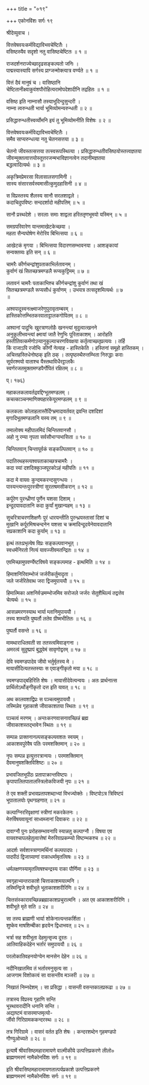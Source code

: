 +++
title = "०१९"

+++
एकोनविंशः सर्गः १९  
  
श्रीदेव्युवाच ।  
  
वित्तवेषवयःकर्मविद्याविभवचेष्टितैः ।  
वसिष्ठस्यैव सदृशो नतु वासिष्ठचेष्टितः ॥ १ ॥  
  
राजदर्शनराज्येच्छादृढसङ्कल्पतो जनिः ।  
पाद्मस्यास्यापि सर्गस्य प्राग्जन्मोक्त्यात्र वर्ण्यते ॥ १ ॥  
  
वित्तं दैवं मानुषं च । वासिष्ठानि   
चेष्टितानीक्ष्वाकुवंशपौरोहित्यरामोपदेशादीनि तद्रहितः ॥ १ ॥  
  
वसिष्ठ इति नाम्नासौ तस्याभूदिन्दुसुन्दरी ।  
नाम्ना त्वरुन्धती भार्या भूमिव्योमन्यरुन्धती ॥ २ ॥  
  
प्रसिद्धारुन्धतीस्वर्व्योमनि इयं तु भूमिव्योमनीति विशेषः ॥ २ ॥  
  
वित्तवेषवयःकर्मविद्याविभवचेष्टितैः ।  
समैव साप्यरुन्धत्या नतु चेतनसत्तया ॥ ३ ॥  
  
चेतनो जीवस्तत्सत्तया तत्स्वरूपस्थित्या । प्रसिद्धारुन्धतीवसिष्ठयोस्तत्त्वज्ञतया   
जीवन्मुक्तत्वात्तयोस्तूत्तरजन्मभाविज्ञानत्वेन तदानीमज्ञतया   
बद्धत्वादित्यर्थः ॥ ३ ॥  
  
अकृत्रिमप्रेमरसा विलासालसगामिनी ।  
सास्य संसारसर्वस्वमासीत्कुमुदहासिनी ॥ ४ ॥  
  
स विप्रस्तस्य शैलस्य सानौ सरलशाद्वले ।  
कदाचिदुपविष्टः सन्ददर्शादो महीपतिम् ॥ ५ ॥  
  
सानौ प्रस्थदेशे । सरलाः समाः शाद्वला हरिततृणभूमयो यस्मिन् ॥ ५ ॥  
  
समग्रपरिवारेण यान्तमाखेटकेच्छया ।  
महता सैन्यघोषेण मेरोरिव बिभित्सया ॥ ६ ॥  
  
आखेटकं मृगया । बिभित्सया विदारणसम्भावनया । आशङ्कायां   
सन्वक्तव्यः इति सन् ॥ ६ ॥  
  
चामरैः कीर्णचन्द्रांशुपताकाभिर्लतावनम् ।  
कुर्वाणं खं सितच्छत्रमण्डलै रूप्यकुट्टिमम् ॥ ७ ॥  
  
लतावनं चामरैः पताकाभिश्च कीर्णचन्द्रांशु कुर्वाणं तथा खं   
सितच्छत्रमण्डलै रूप्यसौधं कुर्वाणम् । उभयत्र तत्सदृशमित्यर्थः ॥ ७   
॥  
  
अश्वपादूस्वनत्क्ष्माजरेणुपूरावृताम्बरम् ।  
हास्तिकोत्तम्भितकरवाताट्टालकगोपितम् ॥ ८ ॥  
  
अश्वानां पादूभिः खुरत्राणलोहैः खनन्त्यां मृदुत्वात्खनने   
अनुकूलीभवन्त्यां क्ष्मायां जातै रेणुभिः पूरिताकाशम् । आरोहति   
हस्तीतिवत्कर्मणोऽप्यानुकूल्याचरणविवक्षया कर्तृत्वाच्छतृप्रत्ययः । तर्हि   
किं राजाऽपि रजोभिः कीर्णो नेत्याह - हास्तिकेति । हस्तिनां समूहो हास्तिकम् ।   
अचित्तहस्तिधेनोष्ठक् इति ठक् । तत्पृष्ठस्थैरुत्तम्भिता निरुद्धाः कराः   
सूर्यरश्मयो वाताश्च यैस्तथाविधैरट्टालकैः   
स्वर्णरजतमुक्तामण्डपैर्गोपितं रक्षितम् ॥ ८ ॥  
  
प्। १७६)  
  
महाकलकलावर्तद्रवद्दिग्भूतमण्डलम् ।  
कचत्काञ्चनमाणिक्यहारकेयूरमण्डलम् ॥ ९ ॥  
  
कलकलाः कोलाहलास्तैर्दिग्भ्रमादावर्तवत् द्रवन्ति दशदिशां   
मृगादिभूतमण्डलानि यस्य तम् ॥ ९ ॥  
  
तमालोक्य महीपालमिदं चिन्तितवानसौ ।  
अहो नु रम्या नृपता सर्वसौभाग्यभासिता ॥ १० ॥  
  
चिन्तितवान् चिन्तापूर्वकं सङ्कल्पितवान् ॥ १० ॥  
  
पदातिरथहस्त्यश्वपताकाच्छत्रचामरैः ।  
कदा स्यां दशदिक्कुञ्जपूरकोऽहं महीपतिः ॥ ११ ॥  
  
कदा मे वायवः कुन्दमकरन्दसुगन्धयः ।  
पास्यन्त्यन्तःपुरस्त्रीणां सुरतश्रमसीकरान् ॥ १२ ॥  
  
कर्पूरेण पुरन्ध्रीणां पूर्णेन यशसा दिशाम् ।  
इन्दूदयावदातानि कदा कुर्यां मुखान्यहम् ॥ १३ ॥  
  
सुचरित्राचरणशिक्षणैः पुरं धारयन्तीति पुरन्ध्रयस्तासां दिशां च   
मुखानि कर्पूरमिश्रचन्दनेन यशसा च क्रमादिन्दूदयेनेवावदातानि   
सप्रकाशानि कदा कुर्याम् ॥ १३ ॥  
  
इत्थं ततःप्रभृत्येष विप्रः सङ्कल्पवानभूत् ।  
स्वधर्मनिरतो नित्यं यावज्जीवमतन्द्रितः ॥ १४ ॥  
  
एवमिच्छामुपवर्ण्येष्टविषये सङ्कल्पमाह - इत्थमिति ॥ १४ ॥  
  
हिमाशनिरिवाम्भोजं जर्जरीकर्तुमादृता ।  
जले जर्जरितेवाथ जरा द्विजमुपाययौ ॥ १५ ॥  
  
हिमात्मिका अशनिर्वज्रमम्भोजमिव सरोजले जर्जरः सेतुशैथिल्यं तद्वत्तेव   
चेत्यर्थः ॥ १५ ॥  
  
आसन्नमरणस्याथ भार्या म्लानिमुपाययौ ।  
तस्य शाम्यति पुष्पर्तौ लतेव ग्रीष्मभीतितः ॥ १६ ॥  
  
पुष्पर्तौ वसन्ते ॥ १६ ॥  
  
मामथाराधितवती सा ततस्त्वमिवाङ्गना ।  
अमरत्वं सुदुष्प्रापं बुद्ध्वेमं सावृणोद्वरम् ॥ १७ ॥  
  
देवि स्वमण्डपादेव जीवो भर्तुर्मृतस्य मे ।  
मायासीदित्यतस्तस्याः स एवाङ्गीकृतो मया ॥ १८ ॥  
  
स्वमण्डपाद्बहिरिति शेषः । मायासीदेवेत्यन्वयः । अतः प्रार्थनात्स   
प्रार्थितोऽर्थोङ्गीकृतो दत्त इति यावत् ॥ १८ ॥  
  
अथ कालवशाद्विप्रः स पञ्चत्वमुपाययौ ।  
तस्मिन्नेव गृहाकाशे जीवाकाशतया स्थितः ॥ १९ ॥  
  
पञ्चत्वं मरणम् । अन्तःकरणवासनावच्छिन्नं ब्रह्म   
जीवाकाशस्तद्भावेन स्थितः ॥ १९ ॥  
  
सम्पन्नः प्राक्तनानल्पसङ्कल्पवशतः स्वयम् ।  
आकाशवपुरेवैष पतिः परमशक्तिमान् ॥ २० ॥  
  
नृपः सम्पन्न इत्युत्तरत्रान्वयः । परमशक्तिमान्   
दैवमानुषशक्तिविशिष्टः ॥ २० ॥  
  
प्रभावजितभूपीठः प्रतापाक्रान्तविष्टपः ।  
कृपापालितपातालस्त्रिलोकविजयी नृपः ॥ २१ ॥  
  
ते एव शक्ती प्रभावप्रतापशब्दाभ्यां विभज्योक्तेः । विष्टपोऽत्र त्रिविष्टपं   
भूपातालयोः पृथग्ग्रहणात् ॥ २१ ॥  
  
कल्पाग्निररिवृक्षाणां स्त्रीणां मकरकेतनः ।  
मेरुर्विषयवायूनां साध्वब्जानां दिवाकरः ॥ २२ ॥  
  
दावाग्नौ पुनः प्ररोहसम्भावनापि स्यान्नतु कल्पाग्नौ । विषया एव   
वायवश्चापलहेतुत्वात्तेषां मेरुरिवाप्रकम्प्यो विष्टम्भकश्च ॥ २२ ॥  
  
आदर्शः सर्वशास्त्राणामर्थिनां कल्पपादपः ।  
पादपीठं द्विजाग्र्याणां राकाधर्मामृतत्विषः ॥ २३ ॥  
  
धर्मलक्षणस्यामृतत्विषश्चन्द्रस्य राका पौर्णिमा ॥ २३ ॥  
  
स्वगृहाभ्यन्तराकाशे चित्ताकाशमयात्मनि ।  
तस्मिन्द्विजे शवीभूते भूताकाशशरीरिणि ॥ २४ ॥  
  
चित्तसंस्कारावच्छिन्नब्रह्माकाशप्रचुरात्मनि । अत एव आकाशशरीरिणि ।   
शवीभूते मृते सति ॥ २४ ॥  
  
सा तस्य ब्राह्मणी भार्या शोकेनात्यन्तकर्शिता ।  
शुष्केव माषशिम्बीका हृदयेन द्विधाभवत् ॥ २५ ॥  
  
भर्त्रा सह शवीभूता देहमुत्सृज्य दूरतः ।  
आतिवाहिकदेहेन भर्तारं समुपाययौ ॥ २६ ॥  
  
परलोकातिवहनयोग्येन मानसेन देहेन ॥ २६ ॥  
  
नदीनिखातमिव तं भर्तारमनुसृत्य सा ।  
आजगाम विशोकत्वं सा वासन्तीव मञ्जरी ॥ २७ ॥  
  
निखातं निम्नदेशम् । सा प्रसिद्धा । वासन्ती वसन्तकालप्ररूढा ॥ २७ ॥  
  
तत्रास्य विप्रस्य गृहाणि सन्ति   
भूस्थावरादीनि धनानि सन्ति ।  
अद्याष्टमं वासरमाप्तमृत्यो-  
र्जीवो गिरिग्रामककन्दरस्थः ॥ २८ ॥  
  
तत्र गिरिग्रामे । वासरं वर्तत इति शेषः । कन्दरशब्देन गृहमण्डपो   
गौण्युओच्यते ॥ २८ ॥  
  
इत्यार्षे श्रीवासिष्ठमहारामायणे वाल्मीकीये उत्पत्तिप्रकरणे लीलो०   
ब्राह्मणमरणं नामैकोनविंशः सर्गः ॥ १९ ॥  
  
इति श्रीवासिष्ठमहारामायणतात्पर्यप्रकाशे उत्पत्तिप्रकरणे   
ब्राह्मणमरणं नामैकोनविंशः सर्गः ॥ १९ ॥  
  